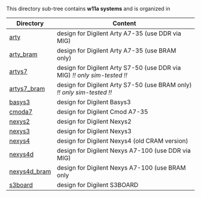 This directory sub-tree contains **w11a systems** 
and is organized in

| Directory | Content |
| --------- | ------- |
| [arty](arty)           | design for Digilent Arty A7-35 (use DDR via MIG) |
| [arty_bram](arty_bram) | design for Digilent Arty A7-35 (use BRAM only) |
| [artys7](artys7)       | design for Digilent Arty S7-50 (use DDR via MIG) _!! only sim-tested !!_ |
| [artys7_bram](artys7_bram) | design for Digilent Arty S7-50 (use BRAM only)  _!! only sim-tested !!_|
| [basys3](basys3)       | design for Digilent Basys3 |
| [cmoda7](cmoda7)       | design for Digilent Cmod A7-35 |
| [nexys2](nexys2)       | design for Digilent Nexys2 |
| [nexys3](nexys3)       | design for Digilent Nexys3 |
| [nexys4](nexys4)       | design for Digilent Nexys4 (old CRAM version) |
| [nexys4d](nexys4d)     | design for Digilent Nexys A7-100 (use DDR via MIG) |
| [nexys4d_bram](nexys4d_bram) | design for Digilent Nexys A7-100 (use BRAM only  |
| [s3board](s3board)     | design for Digilent S3BOARD |
